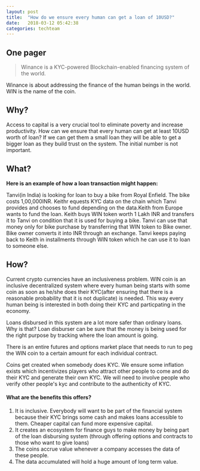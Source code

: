 ```yaml
---
layout: post
title:  "How do we ensure every human can get a loan of 10USD?"
date:   2018-03-12 05:42:38
categories: techteam
---
```

## One pager



>Winance is a KYC-powered Blockchain-enabled financing system of the world.

Winance is about addressing the finance of the human beings in the world.
 WIN is the name of the coin.

## Why?
Access to capital is a very crucial tool to eliminate poverty and increase
productivity. How can we ensure that every human can get at least 10USD worth
of loan? If we can get them a small loan they will be able to get a bigger loan
as they build trust on the system. The initial number is not important.




## What?
**Here is an example of how a loan transaction might happen:**

Tanvi(in India) is looking for loan to buy a bike from Royal Enfield.
The bike costs 1,00,000INR. Keithr equests KYC data on the chain which Tanvi
provides and chooses to fund depending on the data.Keith from Europe wants
to fund the loan.  Keith buys WIN token worth 1 Lakh INR and transfers
it to Tanvi on condition that it is used for buying a bike. Tanvi can use that
money only for bike purchase by transferring that WIN token to Bike owner. Bike
owner converts it into INR through an exchange. Tanvi keeps paying back to Keith
in installments through WIN token which he can use it to loan to someone else.



## How?
Current crypto currencies have an inclusiveness problem. WIN coin is an inclusive
decentralized system where every human being starts with some coin
as soon as he/she does their KYC(after  ensuring that there is a reasonable
probability that it is not duplicate) is needed. This way every human being is
interested in both doing their KYC and particpating in the economy.


Loans disbursed in this system are a lot more safer than ordinary loans. Why is
that? Loan disburser can be sure that the money is being used for the right
purpose by tracking where the loan amount is going.


There is an entire futures and options market place that needs to run to peg
the WIN coin to a certain amount for each individual contract.

Coins get created when somebody does KYC. We ensure some inflation exists which
incentivizes players who attract other people to come and do their KYC and generate
their own KYC. We will need to involve people who verify other people's kyc and
contribute to the authenticity of KYC.

#### What are the benefits this offers?

1. It is inclusive. Everybody will want to be part of the financial system because
their KYC brings some cash and makes loans accessible to them. Cheaper capital
can fund more expensive capital.
2. It creates an ecosystem for finance guys to make money by being part of the
loan disbursing system (through offering options and contracts to those who want
  to give loans)
3. The coins accrue value whenever a company accesses the data of these people.
4. The data accumulated will hold a huge amount of long term value.
